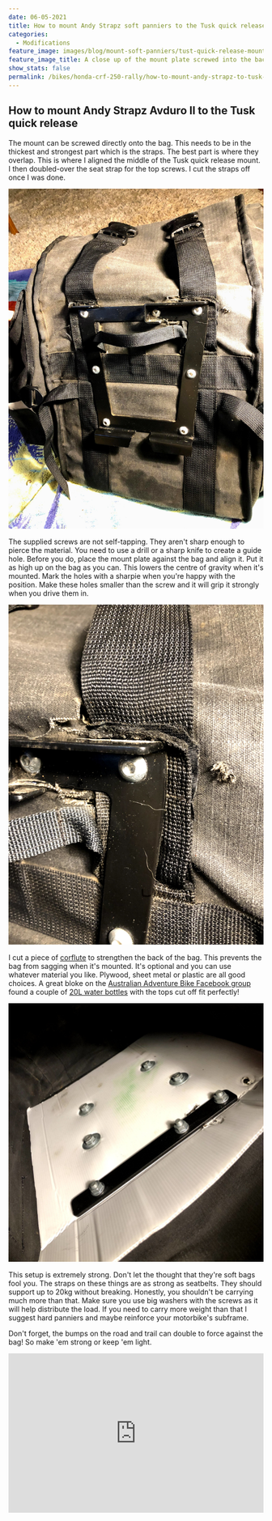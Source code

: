 ```yaml
---
date: 06-05-2021
title: How to mount Andy Strapz soft panniers to the Tusk quick release
categories:
  - Modifications
feature_image: images/blog/mount-soft-panniers/tust-quick-release-mounted-to-andy-strapz-soft-panniers.jpg
feature_image_title: A close up of the mount plate screwed into the back of Andy Strapz pannier
show_stats: false
permalink: /bikes/honda-crf-250-rally/how-to-mount-andy-strapz-to-tusk-quick-release/
---
```

<h2>How to mount Andy Strapz Avduro II to the Tusk quick release</h2>
<p>
  The mount can be screwed directly onto the bag. This needs to be in the thickest and strongest part which is the straps. The best part is where they overlap. This is where I aligned the middle of the Tusk quick release mount. I then doubled-over the seat strap for the top screws. I cut the straps off once I was done.
</p>

<picture>
  <source srcset="images/blog/mount-soft-panniers/tust-quick-release-mounted-to-andy-strapz-soft-panniers-2.webp">
  <img src="images/blog/mount-soft-panniers/tust-quick-release-mounted-to-andy-strapz-soft-panniers-2.jpg" alt="DThe tusk quick release mounted to andy strapz avduro II" />
</picture>

<p>
  The supplied screws are not self-tapping. They aren't sharp enough to pierce the material. You need to use a drill or a sharp knife to create a guide hole. Before you do, place the mount plate against the bag and align it. Put it as high up on the bag as you can. This lowers the centre of gravity when it's mounted. Mark the holes with a sharpie when you're happy with the position. Make these holes smaller than the screw and it will grip it strongly when you drive them in. 
</p>

<picture>
  <source srcset="images/blog/mount-soft-panniers/close-up-of-strap-andy-strapz-pannier.webp">
  <img src="images/blog/mount-soft-panniers/close-up-of-strap-andy-strapz-pannier.jpg" alt="A close-up if the 'doubled-over' strap for extra strength" />
</picture>

<p>
  I cut a piece of <a href="https://www.bunnings.com.au/project-panel-white-corflute-900mm-x-600mm-x-5mm_p0390162" target="_blank">corflute</a> to strengthen the back of the bag. This prevents the bag from sagging when it's mounted. It's optional and you can use whatever material you like. Plywood, sheet metal or plastic are all good choices. A great bloke on the <a href="https://www.facebook.com/groups/808459792533247/permalink/3905842092794986" target="_blank">Australian Adventure Bike Facebook group</a> found a couple of <a href="https://www.bunnings.com.au/adventure-products-20l-blue-water-jerry-can_p3240530" target="_blank">20L water bottles</a> with the tops cut off fit perfectly!
</p>

<picture>
  <source srcset="images/blog/mount-soft-panniers/inside-andy-strapz-bag-mount.webp">
  <img src="images/blog/mount-soft-panniers/inside-andy-strapz-bag-mount.jpg" alt="Inside the pannier showing screws, washers and corflute" />
</picture>

<p>
  This setup is extremely strong. Don't let the thought that they're soft bags fool you. The straps on these things are as strong as seatbelts. They should support up to 20kg without breaking. Honestly, you shouldn't be carrying much more than that. Make sure you use big washers with the screws as it will help distribute the load. If you need to carry more weight than that I suggest hard panniers and maybe reinforce your motorbike's subframe.
</p>

<p>
  Don't forget, the bumps on the road and trail can double to force against the bag! So make 'em strong or keep 'em light.
</p>

<iframe width="100%" height="315" src="https://www.youtube.com/embed/CmEznPTxzEE" frameborder="0" allow="accelerometer; autoplay; encrypted-media; gyroscope; picture-in-picture" allowfullscreen></iframe>
